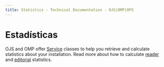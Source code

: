 ```yaml
---
title: Statistics - Technical Documentation - OJS|OMP|OPS
---
```


# Estadísticas

OJS and OMP offer [Service](architecture-services.md) classes to help you retrieve and calculate statistics about your installation. Read more about how to calculate [reader](statistics-reader) and [editorial](statistics-editorial) statistics.